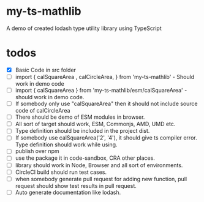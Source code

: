# my-ts-mathlib

A demo of created lodash type utility library using TypeScript

# todos

- [x] Basic Code in src folder
- [ ] import { calSquareArea , calCircleArea, } from 'my-ts-mathlib' - Should work in demo code
- [ ] import { calSquareArea } from 'my-ts-mathlib/esm/calSquareArea' - should work in demo code.
- [ ] If somebody only use "calSquareArea" then it should not include source code of calCircleArea
- [ ] There should be demo of ESM modules in browser.
- [ ] All sort of target should work, ESM, Commonjs, AMD, UMD etc.
- [ ] Type definition should be included in the project dist.
- [ ] If somebody use calSquareArea('2', '4'), it should give ts compiler error. Type definition should work while using.
- [ ] publish over npm
- [ ] use the package it in code-sandbox, CRA other places.
- [ ] library should work in Node, Browser and all sort of environments.
- [ ] CircleCI build should run test cases.
- [ ] when somebody generate pull request for adding new function, pull request should show test results in pull request.
- [ ] Auto generate documentation like lodash.
